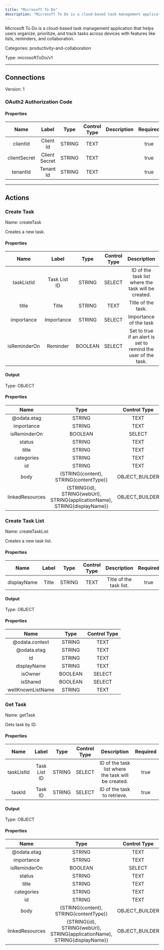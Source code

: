```yaml
---
title: "Microsoft To Do"
description: "Microsoft To Do is a cloud-based task management application that helps users organize, prioritize, and track tasks across devices with features like lists, reminders, and collaboration."
---
```


Microsoft To Do is a cloud-based task management application that helps users organize, prioritize, and track tasks across devices with features like lists, reminders, and collaboration.


Categories: productivity-and-collaboration


Type: microsoftToDo/v1

<hr />



## Connections

Version: 1


### OAuth2 Authorization Code

#### Properties

|      Name       |      Label     |     Type     |     Control Type     |     Description     |     Required        |
|:--------------:|:--------------:|:------------:|:--------------------:|:-------------------:|:-------------------:|
| clientId | Client Id | STRING | TEXT  |  | true  |
| clientSecret | Client Secret | STRING | TEXT  |  | true  |
| tenantId | Tenant Id | STRING | TEXT  |  | true  |





<hr />



## Actions


### Create Task
Name: createTask

Creates a new task.

#### Properties

|      Name       |      Label     |     Type     |     Control Type     |     Description     |     Required        |
|:--------------:|:--------------:|:------------:|:--------------------:|:-------------------:|:-------------------:|
| taskListId | Task List ID | STRING | SELECT  |  ID of the task list where the task will be created.  |  true  |
| title | Title | STRING | TEXT  |  Title of the task.  |  true  |
| importance | Importance | STRING | SELECT  |  Importance of the task  |  false  |
| isReminderOn | Reminder | BOOLEAN | SELECT  |  Set to true if an alert is set to remind the user of the task.  |  false  |


#### Output



Type: OBJECT


#### Properties

|     Name     |     Type     |     Control Type     |
|:------------:|:------------:|:--------------------:|
| @odata.etag | STRING | TEXT  |
| importance | STRING | TEXT  |
| isReminderOn | BOOLEAN | SELECT  |
| status | STRING | TEXT  |
| title | STRING | TEXT  |
| categories | STRING | TEXT  |
| id | STRING | TEXT  |
| body | {STRING\(content), STRING\(contentType)} | OBJECT_BUILDER  |
| linkedResources | {STRING\(id), STRING\(webUrl), STRING\(applicationName), STRING\(displayName)} | OBJECT_BUILDER  |






### Create Task List
Name: createTaskList

Creates a new task list.

#### Properties

|      Name       |      Label     |     Type     |     Control Type     |     Description     |     Required        |
|:--------------:|:--------------:|:------------:|:--------------------:|:-------------------:|:-------------------:|
| displayName | Title | STRING | TEXT  |  Title of the task list.  |  true  |


#### Output



Type: OBJECT


#### Properties

|     Name     |     Type     |     Control Type     |
|:------------:|:------------:|:--------------------:|
| @odata.context | STRING | TEXT  |
| @odata.etag | STRING | TEXT  |
| id | STRING | TEXT  |
| displayName | STRING | TEXT  |
| isOwner | BOOLEAN | SELECT  |
| isShared | BOOLEAN | SELECT  |
| wellKnownListName | STRING | TEXT  |






### Get Task
Name: getTask

Gets task by ID.

#### Properties

|      Name       |      Label     |     Type     |     Control Type     |     Description     |     Required        |
|:--------------:|:--------------:|:------------:|:--------------------:|:-------------------:|:-------------------:|
| taskListId | Task List ID | STRING | SELECT  |  ID of the task list where the task will be created.  |  true  |
| taskId | Task ID | STRING | SELECT  |  ID of the task to retrieve.  |  true  |


#### Output



Type: OBJECT


#### Properties

|     Name     |     Type     |     Control Type     |
|:------------:|:------------:|:--------------------:|
| @odata.etag | STRING | TEXT  |
| importance | STRING | TEXT  |
| isReminderOn | BOOLEAN | SELECT  |
| status | STRING | TEXT  |
| title | STRING | TEXT  |
| categories | STRING | TEXT  |
| id | STRING | TEXT  |
| body | {STRING\(content), STRING\(contentType)} | OBJECT_BUILDER  |
| linkedResources | {STRING\(id), STRING\(webUrl), STRING\(applicationName), STRING\(displayName)} | OBJECT_BUILDER  |








